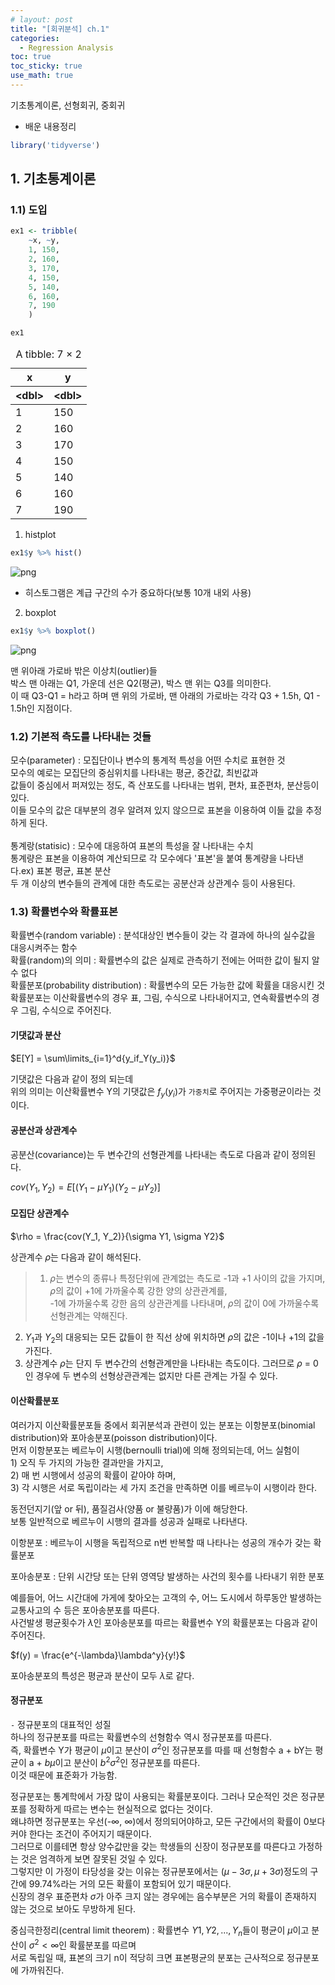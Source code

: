 ```yaml
---
# layout: post
title: "[회귀분석] ch.1"
categories: 
  - Regression Analysis
toc: true
toc_sticky: true
use_math: true
---
```

기초통계이론, 선형회귀, 중회귀

- 배운 내용정리


```R
library('tidyverse')
```

## 1. 기초통계이론

### 1.1) 도입


```R
ex1 <- tribble(
    ~x, ~y,
    1, 150,
    2, 160,
    3, 170,
    4, 150,
    5, 140,
    6, 160,
    7, 190
    )
```


```R
ex1
```


<table class="dataframe">
<caption>A tibble: 7 × 2</caption>
<thead>
	<tr><th scope=col>x</th><th scope=col>y</th></tr>
	<tr><th scope=col>&lt;dbl&gt;</th><th scope=col>&lt;dbl&gt;</th></tr>
</thead>
<tbody>
	<tr><td>1</td><td>150</td></tr>
	<tr><td>2</td><td>160</td></tr>
	<tr><td>3</td><td>170</td></tr>
	<tr><td>4</td><td>150</td></tr>
	<tr><td>5</td><td>140</td></tr>
	<tr><td>6</td><td>160</td></tr>
	<tr><td>7</td><td>190</td></tr>
</tbody>
</table>



1) histplot


```R
ex1$y %>% hist()
```


    
![png](2022-08-10_%E1%84%92%E1%85%AC%E1%84%80%E1%85%B1%E1%84%87%E1%85%AE%E1%86%AB%E1%84%89%E1%85%A5%E1%86%A8_files/2022-08-10_%E1%84%92%E1%85%AC%E1%84%80%E1%85%B1%E1%84%87%E1%85%AE%E1%86%AB%E1%84%89%E1%85%A5%E1%86%A8_9_0.png)
    


- 히스토그램은 계급 구간의 수가 중요하다(보통 10개 내외 사용)

2) boxplot


```R
ex1$y %>% boxplot()
```


    
![png](2022-08-10_%E1%84%92%E1%85%AC%E1%84%80%E1%85%B1%E1%84%87%E1%85%AE%E1%86%AB%E1%84%89%E1%85%A5%E1%86%A8_files/2022-08-10_%E1%84%92%E1%85%AC%E1%84%80%E1%85%B1%E1%84%87%E1%85%AE%E1%86%AB%E1%84%89%E1%85%A5%E1%86%A8_12_0.png)
    


맨 위아래 가로바 밖은 이상치(outlier)들<br>
박스 맨 아래는 Q1, 가운데 선은 Q2(평균), 박스 맨 위는 Q3를 의미한다.<br>
이 때 Q3-Q1 = h라고 하며 맨 위의 가로바, 맨 아래의 가로바는 각각 Q3 + 1.5h, Q1 - 1.5h인 지점이다.

### 1.2) 기본적 측도를 나타내는 것들

모수(parameter) : 모집단이나 변수의 통계적 특성을 어떤 수치로 표현한 것<br>
모수의 예로는 모집단의 중심위치를 나타내는 평균, 중간값, 최빈값과<br>
값들이 중심에서 퍼져있는 정도, 즉 산포도를 나타내는 범위, 편차, 표준편차, 분산등이 있다.<br>
이들 모수의 값은 대부분의 경우 알려져 있지 않으므로 표본을 이용하여 이들 값을 추정하게 된다.<br>
<br>
통계랑(statisic) : 모수에 대응하여 표본의 특성을 잘 나타내는 수치<br>
통계량은 표본을 이용하여 계산되므로 각 모수에다 '표본'을 붙여 통계량을 나타낸다.ex) 표본 평균, 표본 분산<br>
두 개 이상의 변수들의 관계에 대한 측도로는 공분산과 상관계수 등이 사용된다.

### 1.3) 확률변수와 확률표본

확률변수(random variable) : 분석대상인 변수들이 갖는 각 결과에 하나의 실수값을 대응시켜주는 함수<br>
확률(random)의 의미 : 확률변수의 값은 실제로 관측하기 전에는 어떠한 값이 될지 알 수 없다<br>
확률분포(probability distribution) : 확률변수의 모든 가능한 값에 확률을 대응시킨 것<br>
확률분포는 이산확률변수의 경우 표, 그림, 수식으로 나타내어지고, 연속확률변수의 경우 그림, 수식으로 주어진다.

#### 기댓값과 분산

$E[Y] = \sum\limits_{i=1}^d{y_if_Y(y_i)}$

기댓값은 다음과 같이 정의 되는데<br>
위의 의미는 이산확률변수 Y의 기댓값은 $f_y(y_i)$가 `가중치`로 주어지는 가중평균이라는 것이다.

#### 공분산과 상관계수

공분산(covariance)는 두 변수간의 선형관계를 나타내는 측도로 다음과 같이 정의된다.

$cov(Y_1, Y_2) = E[(Y_1 - \mu Y_1)(Y_2 - \mu Y_2)]$

#### 모집단 상관계수

$\rho = \frac{cov(Y_1, Y_2)}{\sigma Y1, \sigma Y2}$

상관계수 $\rho$는 다음과 같이 해석된다.<br>
> 1) $\rho$는 변수의 종류나 특정단위에 관계없는 측도로 -1과 +1 사이의 값을 가지며, $\rho$의 값이 +1에 가까울수록 강한 양의 상관관계를,<br>-1에 가까울수록 강한 음의 상관관계를 나타내며, $\rho$의 값이 0에 가까울수록 선형관계는 약해진다.<br>
 2) $Y_1$과 $Y_2$의 대응되는 모든 값들이 한 직선 상에 위치하면 $\rho$의 값은 -1이나 +1의 값을 가진다.<br>
 3) 상관계수 $\rho$는 단지 두 변수간의 선형관계만을 나타내는 측도이다. 그러므로 $\rho$ = 0인 경우에 두 변수의 선형상관관계는 없지만 다른 관계는 가질 수 있다.

#### 이산확률분포

여러가지 이산확률분포들 중에서 회귀분석과 관련이 있는 분포는 이항분포(binomial distribution)와 포아송분포(poisson distribution)이다.<br>
먼저 이항분포는 베르누이 시행(bernoulli trial)에 의해 정의되는데, 어느 실험이<br> 1) 오직 두 가지의 가능한 결과만을 가지고,<br> 2) 매 번 시행에서 성공의 확률이 같아야 하며,<br>
3) 각 시행은 서로 독립이라는 세 가지 조건을 만족하면 이를 베르누이 시행이라 한다.

동전던지기(앞 or 뒤), 품질검사(양품 or 불량품)가 이에 해당한다.<br>
보통 일반적으로 베르누이 시행의 결과를 성공과 실패로 나타낸다.

이항분포 : 베르누이 시행을 독립적으로 n번 반복할 때 나타나는 성공의 개수가 갖는 확률분포

포아송분포 : 단위 시간당 또는 단위 영역당 발생하는 사건의 횟수를 나타내기 위한 분포

예를들어, 어느 시간대에 가게에 찾아오는 고객의 수, 어느 도시에서 하루동안 발생하는 교통사고의 수 등은 포아송분포를 따른다.<br>
사건발생 평균횟수가 $\lambda$인 포아송분포를 따르는 확률변수 Y의 확률분포는 다음과 같이 주어진다.

$f(y) = \frac{e^{-\lambda}\lambda^y}{y!}$ 

포아송분포의 특성은 평균과 분산이 모두 $\lambda$로 같다.

#### 정규분포

`-` 정규분포의 대표적인 성질<br>
하나의 정규분포를 따르는 확률변수의 선형함수 역시 정규분포를 따른다.<br>
즉, 확률변수 Y가 평균이 $\mu$이고 분산이 $\sigma^2$인 정규분포를 따를 때 선형함수 a + bY는 평균이 a + $b\mu$이고 분산이 $b^2\sigma^2$인 정규분포를 따른다.<br>
이것 때문에 표준화가 가능함.

정규분포는 통계학에서 가장 많이 사용되는 확률분포이다. 그러나 모순적인 것은 정규분포를 정확하게 따르는 변수는 현실적으로 없다는 것이다.<br>
왜냐하면 정규분포는 우선(-$\infty$, $\infty$)에서 정의되어야하고, 모든 구간에서의 확률이 0보다 커야 한다는 조건이 주어지기 때문이다.<br>
그러므로 이를테면 항상 양수값만을 갖는 학생들의 신장이 정규분포를 따른다고 가정하는 것은 엄격하게 보면 잘못된 것일 수 있다.<br>
그렇지만 이 가정이 타당성을 갖는 이유는 정규분포에서는 ($\mu -3\sigma, \mu +3\sigma$)정도의 구간에 99.74%라는 거의 모든 확률이 포함되어 있기 때문이다.<br>
신장의 경우 표준편차 $\sigma$가 아주 크지 않는 경우에는 음수부분은 거의 확률이 존재하지 않는 것으로 보아도 무방하게 된다.

중심극한정리(central limit theorem) : 확률변수 $Y1, Y2, ..., Y_n$들이 평균이 $\mu$이고 분산이 $\sigma^2 < \infty$인 확률분포를 따르며 <br>
서로 독립일 때, 표본의 크기 n이 적당히 크면 표본평균의 분포는 근사적으로 정규분포에 가까워진다. 


```R

```
